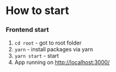 # How to start
 
### Frontend start

1. `cd root` - got to root folder
2. `yarn` - install packages via yarn 
3. `yarn start` - start
4. App running on [http://localhost:3000/](http://localhost:3000/)
